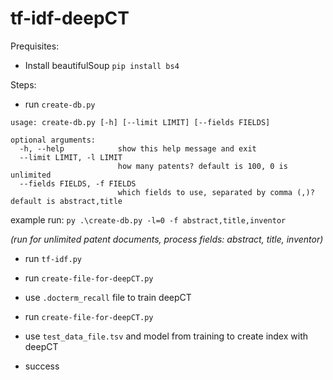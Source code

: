 # tf-idf-deepCT

Prequisites:

- Install beautifulSoup `pip install bs4`

Steps:

- run `create-db.py`

```
usage: create-db.py [-h] [--limit LIMIT] [--fields FIELDS]

optional arguments:
  -h, --help            show this help message and exit
  --limit LIMIT, -l LIMIT
                        how many patents? default is 100, 0 is unlimited
  --fields FIELDS, -f FIELDS
                        which fields to use, separated by comma (,)? default is abstract,title
```

example run: `py .\create-db.py -l=0 -f abstract,title,inventor`

_(run for unlimited patent documents, process fields: abstract, title, inventor)_

- run `tf-idf.py`

- run `create-file-for-deepCT.py`

- use `.docterm_recall` file to train deepCT

- run `create-file-for-deepCT.py`

- use `test_data_file.tsv` and model from training to create index with deepCT

- success
